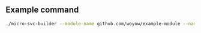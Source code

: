 ## Example command
```bash
./micro-svc-builder --module-name github.com/woyow/example-module --name example-service --path ./examples
```